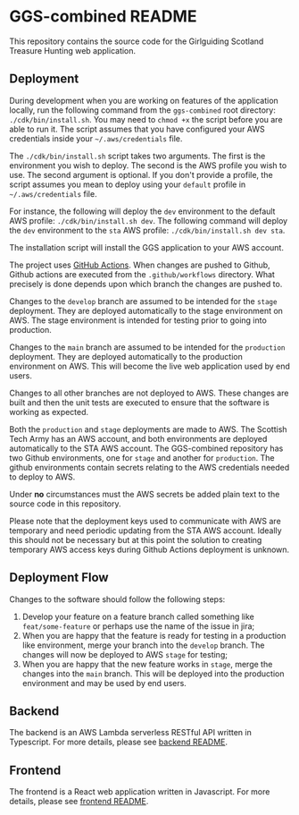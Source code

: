 # GGS-combined README

This repository contains the source code for the Girlguiding Scotland Treasure Hunting web application.

## Deployment

During development when you are working on features of the application locally, run the following command from the `ggs-combined` root directory: `./cdk/bin/install.sh`. You may need to `chmod +x` the script before you are able to run it. The script assumes that you have configured your AWS credentials inside your `~/.aws/credentials` file.

The `./cdk/bin/install.sh` script takes two arguments. The first is the environment you wish to deploy. The second is the AWS profile you wish to use. The second argument is optional. If you don't provide a profile, the script assumes you mean to deploy using your `default` profile in `~/.aws/credentials` file.

For instance, the following will deploy the `dev` environment to the default AWS profile: `./cdk/bin/install.sh dev`. The following command will deploy the `dev` environment to the `sta` AWS profile: `./cdk/bin/install.sh dev sta`.

The installation script will install the GGS application to your AWS account.

The project uses [GitHub Actions](https://docs.github.com/en/actions). When changes are pushed to Github, Github actions are executed from the `.github/workflows` directory. What precisely is done depends upon which branch the changes are pushed to.

Changes to the `develop` branch are assumed to be intended for the `stage` deployment. They are deployed automatically to the stage environment on AWS. The stage environment is intended for testing prior to going into production.

Changes to the `main` branch are assumed to be intended for the `production` deployment. They are deployed automatically to the production environment on AWS. This will become the live web application used by end users.

Changes to all other branches are not deployed to AWS. These changes are built and then the unit tests are executed to ensure that the software is working as expected.

Both the `production` and `stage` deployments are made to AWS. The Scottish Tech Army has an AWS account, and both environments are deployed automatically to the STA AWS account. The GGS-combined repository has two Github environments, one for `stage` and another for `production`. The github environments contain secrets relating to the AWS credentials needed to deploy to AWS.

Under **no** circumstances must the AWS secrets be added plain text to the source code in this repository.

Please note that the deployment keys used to communicate with AWS are temporary and need periodic updating from the STA AWS account. Ideally this should not be necessary but at this point the solution to creating temporary AWS access keys during Github Actions deployment is unknown.

## Deployment Flow

Changes to the software should follow the following steps:

1. Develop your feature on a feature branch called something like `feat/some-feature` or perhaps use the name of the issue in jira;
2. When you are happy that the feature is ready for testing in a production like environment, merge your branch into the `develop` branch. The changes will now be deployed to AWS `stage` for testing;
3. When you are happy that the new feature works in `stage`, merge the changes into the `main` branch. This will be deployed into the production environment and may be used by end users.

## Backend

The backend is an AWS Lambda serverless RESTful API written in Typescript. For more details, please see [backend README](ggs-backend/README.md).

## Frontend

The frontend is a React web application written in Javascript. For more details, please see [frontend README](ggs-frontend/README.md).
